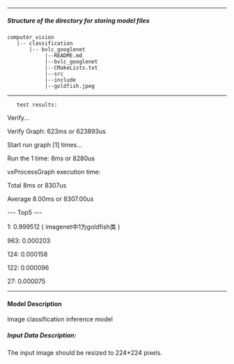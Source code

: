 *******************************************************************************
##### Structure of the directory for storing model files
```
computer_vision
   |-- classification   
       |-- bvlc_googlenet
            |--README.md            
            |--bvlc_googlenet  
            |--CMakeLists.txt   
            |--src
            |--include
            |--goldfish.jpeg
```
*******************************************************************************
       test results:

Verify...

Verify Graph: 623ms or 623893us

Start run graph [1] times...

Run the 1 time: 8ms or 8280us

vxProcessGraph execution time:

Total   8ms or 8307us

Average 8.00ms or 8307.00us


 --- Top5 ---
 
  1: 0.999512  ( imagenet中1为goldfish类 )
  
963: 0.000203

124: 0.000158

122: 0.000096

 27: 0.000075
 



*******************************************************************************
#### Model Description

Image classification inference model



##### Input Data Description:

The input image should be resized to 224*224 pixels.






